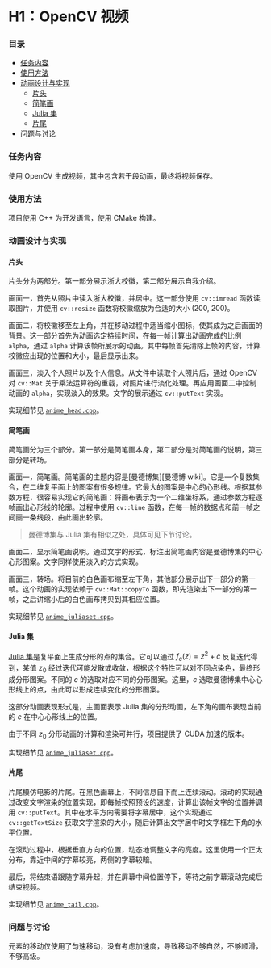 # H1：OpenCV 视频

### 目录

- [任务内容](#任务内容)
- [使用方法](#使用方法)
- [动画设计与实现](#动画设计与实现)
  - [片头](#片头)
  - [简笔画](#简笔画)
  - [Julia 集](#Julia-集)
  - [片尾](#片尾)
- [问题与讨论](#问题与讨论)

### 任务内容

使用 OpenCV 生成视频，其中包含若干段动画，最终将视频保存。

### 使用方法

项目使用 C++ 为开发语言，使用 CMake 构建。

### 动画设计与实现

#### 片头

片头分为两部分。第一部分展示浙大校徽，第二部分展示自我介绍。

画面一，首先从照片中读入浙大校徽，并居中。这一部分使用 `cv::imread` 函数读取图片，并使用 `cv::resize` 函数将校徽缩放为合适的大小 (200, 200)。

画面二，将校徽移至左上角，并在移动过程中适当缩小图标，使其成为之后画面的背景。这一部分首先为动画选定持续时间，在每一帧计算出动画完成的比例 `alpha`，通过 `alpha` 计算该帧所展示的动画。其中每帧首先清除上帧的内容，计算校徽应出现的位置和大小，最后显示出来。

画面三，淡入个人照片以及个人信息。从文件中读取个人照片后，通过 OpenCV 对 `cv::Mat` 关于乘法运算符的重载，对照片进行淡化处理。再应用画面二中控制动画的 `alpha`，实现淡入的效果。文字的展示通过 `cv::putText` 实现。

实现细节见 [`anime_head.cpp`](anime_head.cpp)。

#### 简笔画

简笔画分为三个部分。第一部分是简笔画本身，第二部分是对简笔画的说明，第三部分是转场。

画面一，简笔画。简笔画的主题内容是[曼德博集][曼德博 wiki]。它是一个复数集合，在二维复平面上的图案有很多规律。它最大的图案是中心的心形线。根据其参数方程，很容易实现它的简笔画：将画布表示为一个二维坐标系，通过参数方程逐帧画出心形线的轮廓。过程中使用 `cv::line` 函数，在每一帧的数据点和前一帧之间画一条线段，由此画出轮廓。

> 曼德博集与 Julia 集有相似之处，具体可见下节讨论。

画面二，显示简笔画说明。通过文字的形式，标注出简笔画内容是曼德博集的中心心形图案。文字同样使用淡入的方式实现。

画面三，转场。将目前的白色画布缩至左下角，其他部分展示出下一部分的第一帧。这个动画的实现依赖于 `cv::Mat::copyTo` 函数，即先渲染出下一部分的第一帧，之后讲缩小后的白色画布拷贝到其相应位置。

实现细节见 [`anime_juliaset.cpp`](anime_juliaset.cpp)。

#### Julia 集

[Julia 集][Julia-wiki]是复平面上生成分形的点的集合。它可以通过 $f_c(z) = z^2+c$ 反复迭代得到，某值 $z_0$ 经过迭代可能发散或收敛，根据这个特性可以对不同点染色，最终形成分形图案。不同的 $c$ 的选取对应不同的分形图案。这里，$c$ 选取曼德博集中心心形线上的点，由此可以形成连续变化的分形图案。

这部分动画表现形式是，主画面表示 Julia 集的分形动画，左下角的画布表现当前的 $c$ 在中心心形线上的位置。

由于不同 $z_0$ 分形动画的计算和渲染可并行，项目提供了 CUDA 加速的版本。

实现细节见 [`anime_juliaset.cpp`](anime_juliaset.cpp)。

#### 片尾

片尾模仿电影的片尾。在黑色画幕上，不同信息自下而上连续滚动。滚动的实现通过改变文字渲染的位置实现，即每帧按照预设的速度，计算出该帧文字的位置并调用 `cv::putText`。其中在水平方向需要将字幕居中，这个实现通过 `cv::getTextSize` 获取文字渲染的大小，随后计算出文字居中时文字框左下角的水平位置。

在滚动过程中，根据垂直方向的位置，动态地调整文字的亮度。这里使用一个正太分布，靠近中间的字幕较亮，两侧的字幕较暗。

最后，将结束语跟随字幕升起，并在屏幕中间位置停下，等待之前字幕滚动完成后结束视频。

实现细节见 [`anime_tail.cpp`](anime_tail.cpp)。

### 问题与讨论

元素的移动仅使用了匀速移动，没有考虑加速度，导致移动不够自然，不够顺滑，不够高级。

[曼德博集 wiki]: https://zh.wikipedia.org/wiki/曼德博集合
[曼德博集图片]: imgs/Mandelset.png
[Julia-wiki]: https://zh.wikipedia.org/wiki/朱利亚集合

